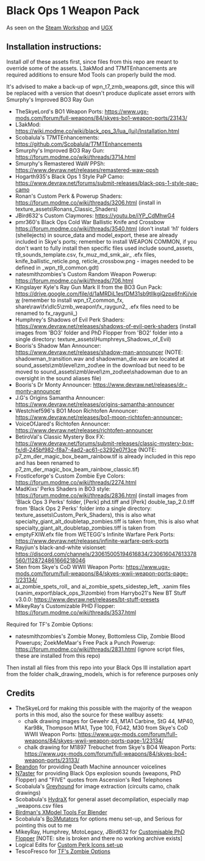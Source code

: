 # Black Ops 1 Weapon Pack

As seen on the [Steam Workshop](https://steamcommunity.com/sharedfiles/filedetails/?id=2987931258) and [UGX](https://www.ugx-mods.com/forum/mod-releases/75/black-ops-1-zombies-weapon-pack/23821/)

## Installation instructions:

Install *all* of these assets first, since files from this repo are meant to override some of the assets. L3akMod and T7MTEnhancements are required additions to ensure Mod Tools can properly build the mod.

It's advised to make a back-up of wpn_t7_zmb_weapons.gdt, since this will be replaced with a version that doesn't produce duplicate asset errors with Smurphy's Improved BO3 Ray Gun

* TheSkyeLord's BO1 Weapon Ports: https://www.ugx-mods.com/forum/full-weapons/84/skyes-bo1-weapon-ports/23143/
* L3akMod: https://wiki.modme.co/wiki/black_ops_3/lua_(lui)/Installation.html
* Scobalula's T7MTEnhancements: https://github.com/Scobalula/T7MTEnhancements
* Smurphy's Improved BO3 Ray Gun: https://forum.modme.co/wiki/threads/3714.html
* Smurphy's Remastered WaW PPSh: https://www.devraw.net/releases/remastered-waw-ppsh
* Hogarth935's Black Ops 1 Style PaP Camo: https://www.devraw.net/forums/submit-releases/black-ops-1-style-pap-camo
* Ronan's Custom Perk & Powerup Shaders: https://forum.modme.co/wiki/threads/3206.html (install in texture_assets\Ronans_Classic_Shaders)
* JBird632's Custom Claymores: https://youtu.be/iYP_CdMhwG4
* pmr360's Black Ops Cold War Ballistic Knife and Crossbow https://forum.modme.co/wiki/threads/3540.html (don't install 'h1' folders (shellejects) in source_data and model_export, these are already included in Skye's ports; remember to install WEAPON COMMON, if you don't want to fully install then specific files used include sound_assets, t9_sounds_template.csv, fx_muz_md_smk_air_ .efx files, knife_ballistic_reticle.png, reticle_crossbow.png - images needed to be defined in _wpn_t9_common.gdt)
* natesmithzombies's Custom Random Weapon Powerup: https://forum.modme.co/wiki/threads/706.html
* Kingslayer Kyle's Ray Gun Mark II from the BO3 Gun Pack: https://drive.google.com/file/d/1aMRDiL1esfDM31sb9tIlkgiQzpx6fnKj/view (remember to install wpn_t7_common_fx, share\raw\fx\dlc5\zmb_weapon\fx_raygun2_ .efx files need to be renamed to fx_raygunii_)
* Humphrey's Shadows of Evil Perk Shaders: https://www.devraw.net/releases/shadows-of-evil-perk-shaders (install images from 'BO3' folder and PhD Flopper from 'BO2' folder into a single directory: texture_assets\Humphreys_Shadows_of_Evil)
* Booris's Shadow Man Announcer: https://www.devraw.net/releases/shadow-man-announcer (NOTE: shadowman_transition.wav and shadowman_die.wav are located at sound_assets\zmb\level\zm_zod\ee in the download but need to be moved to sound_assets\zmb\level\zm_zod\ee\shadowman due to an oversight in the sound aliases file)
* Booris's Dr Monty Announcer: https://www.devraw.net/releases/dr.-monty-announcer
* J.G's Origins Samantha Announcer: https://www.devraw.net/releases/origins-samantha-announcer
* Westchief596's BO1 Moon Richtofen Announcer: https://www.devraw.net/releases/bo1-moon-richtofen-announcer-
* VoiceOfJared's Richtofen Announcer: https://www.devraw.net/releases/richtofen-announcer
* BetiroVal's Classic Mystery Box FX: https://www.devraw.net/forums/submit-releases/classic-mystery-box-fx/dl-245bf982-f8a7-4ad2-ac61-c3292e07f3ce (NOTE: p7_zm_der_magic_box_beam_rainbow.tif is already included in this repo and has been renamed to p7_zm_der_magic_box_beam_rainbow_classic.tif)
* FrostIceforge's Custom Zombie Eye Colors: https://forum.modme.co/wiki/threads/2274.html
* MadKixs' Perks Shaders in BO3 style: https://forum.modme.co/wiki/threads/2836.html (install images from 'Black Ops 3 Perks' folder, [Perk] phd.tiff and [Perk] double_tap_2.0.tiff from 'Black Ops 2 Perks' folder into a single directory: texture_assets\Custom_Perk_Shaders), this is also what specialty_giant_alt_doubletap_zombies.tiff is taken from, this is also what specialty_giant_alt_doubletap_zombies.tiff is taken from
* emptyFXIW.efx file from WETEGG's Infinite Warfare Perk Ports: https://www.devraw.net/releases/infinite-warfare-perk-ports
* Rayjiun's black-and-white visionset: https://discord.com/channels/230615005194616834/230616047613378560/1128724861666218046
* Sten from Skye's CoD WWII Weapon Ports: https://www.ugx-mods.com/forum/full-weapons/84/skyes-wwii-weapon-ports-page-1/23134/
* ai_zombie_spets_roll_ and ai_zombie_spets_sidestep_left_ .xanim files (xanim_export\black_ops_3\zombie) from Harrybo21's New BT Stuff v3.0.0: https://www.devraw.net/releases/bt-stuff-presets
* MikeyRay's Customizable PHD Flopper: https://forum.modme.co/wiki/threads/3537.html

Required for TF's Zombie Options:
* natesmithzombies's Zombie Money, Bottomless Clip, Zombie Blood Powerups; ZoekMeMaar's Free Pack a Punch Powerup: https://forum.modme.co/wiki/threads/2831.html (ignore script files, these are installed from this repo)

Then install all files from this repo into your Black Ops III installation apart from the folder chalk_drawing_models, which is for reference purposes only

## Credits

* TheSkyeLord for making this possible with the majority of the weapon ports in this mod, also the source for these wallbuy assets:
  * chalk drawing images for Gewehr 43, M1A1 Carbine, StG 44, MP40, Kar98k, Thompson M1A1, Type 100, FG42, M30 from Skye's CoD WWII Weapon Ports: https://www.ugx-mods.com/forum/full-weapons/84/skyes-wwii-weapon-ports-page-1/23134/
  * chalk drawing for M1897 Trebuchet from Skye's BO4 Weapon Ports: https://www.ugx-mods.com/forum/full-weapons/84/skyes-bo4-weapon-ports/23133/ 
* [Beandon](https://steamcommunity.com/id/Beandon11) for providing Death Machine announcer voicelines
* [N7aster](https://steamcommunity.com/profiles/76561199467224180) for providing Black Ops explosion sounds (weapons, PhD Flopper) and "FIVE" quotes from Ascension's Red Telephones
* Scobalula's [Greyhound](https://github.com/Scobalula/Greyhound) for image extraction (circuits camo, chalk drawings)
* Scobabula's [HydraX](https://github.com/Scobalula/HydraX) for general asset decompilation, especially map _weapons.csv files
* [Birdman's XModel Tools For Blender](https://github.com/Wast-3/birdmans-xmodel-tools-for-blender)
* Scobalula's [Bo3Mutators](https://github.com/Scobalula/Bo3Mutators) for options menu set-up, and Serious for pointing this out to me
* MikeyRay, Humphrey, MotoLegacy, JBird632 for [Customisable PhD Flopper](https://web.archive.org/web/20240206031305/https://t7wiki.com/en/guides/customizable-phd-flopper) [NOTE: site is broken and there no working archive exists]
* Logical Edits for [Custom Perk Icons set-up](https://www.youtube.com/watch?v=m_HqGZy0afs&feature=youtu.be)
* TescoFresco for [TF's Zombie Options](https://github.com/tescfresc/TFs-Zombie-Options)
